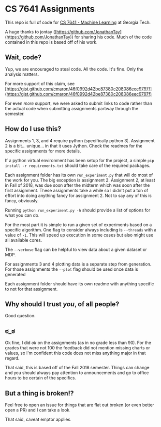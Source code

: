 # CS 7641 Assignments

This repo is full of code for [CS 7641 - Machine Learning](https://www.omscs.gatech.edu/cs-7641-machine-learning) at Georgia Tech. 

A huge thanks to jontay ([https://github.com/JonathanTay](https://github.com/JonathanTay)) for sharing his code. Much of the code contained in this repo is based off of his work.

## Wait, code?

Yup, we are encouraged to steal code. All the code. It's fine. Only the analysis matters.

For more support of this claim, see [https://gist.github.com/cmaron/46f0992d42be87380c208086eec9797f](https://gist.github.com/cmaron/46f0992d42be87380c208086eec9797f)

For even _more_ support, we were asked to submit links to code rather than the actual code when submitting assignments partway through the semester.

## How do I use this?

Assignments 1, 3, and 4 require python (specifically python 3). Assignment 2 is a bit... unique... in that it uses Jython. Check the readmes for the specific assignments for more details. 

If a python virtual environment has been setup for the project, a simple `pip install -r requirements.txt` should take care of the required packages.

Each assignment folder has its own `run_experiment.py` that will do most of the work for you. The big exception is assignment 2. Assignment 2, at least in Fall of 2018, was due soon after the midterm which was soon after the first assignment. These assignments take a while so I didn't put a ton of effort into doing anything fancy for assignment 2. Not to say any of this is fancy, obviously.

Running `python run_experiment.py -h` should provide a list of options for what you can do.

For the most part it is simple to run a given set of experiments based on a specific algorithm. One flag to consider always including is `--threads` with a value of `-1`. This will speed up execution in some cases but also might use all available cores.

The `--verbose` flag can be helpful to view data about a given dataset or MDP.

For assignments 3 and 4 plotting data is a separate step from generation. For those assignments the `--plot` flag should be used once data is generated

Each assignment folder should have its own readme with anything specific to not for that assignment.

## Why should I trust _you_, of all people?

Good question.

## ಠ_ಠ

Ok fine, I did _ok_ on the assignments (as in no grade less than 90). For the grades that were not 100 the feedback did not mention missing charts or values, so I'm confident this code does not miss anything major in that regard. 

That said, this is based off of the Fall 2018 semester. Things can change and you should always pay attention to announcements and go to office hours to be certain of the specifics. 

## But a thing is broken!?

Feel free to open an issue for things that are flat out broken (or even better open a PR) and I can take a look.

That said, caveat emptor applies. 
